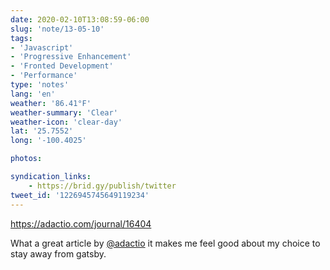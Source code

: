 ```yaml
---
date: 2020-02-10T13:08:59-06:00
slug: 'note/13-05-10'
tags:
- 'Javascript'
- 'Progressive Enhancement'
- 'Fronted Development'
- 'Performance'
type: 'notes'
lang: 'en'
weather: '86.41°F'
weather-summary: 'Clear'
weather-icon: 'clear-day'
lat: '25.7552'
long: '-100.4025'

photos:

syndication_links:
    - https://brid.gy/publish/twitter
tweet_id: '1226945745649119234'
---
```

https://adactio.com/journal/16404

What a great article by <a href="https://twitter.com/@adactio">@adactio</a> it makes me feel good about my choice to stay away from gatsby.
    